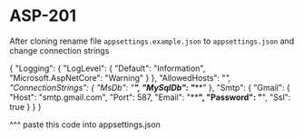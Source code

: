 # ASP-201
After cloning rename file ```appsettings.example.json``` to ```appsettings.json```
and change connection strings


{
  "Logging": {
    "LogLevel": {
      "Default": "Information",
      "Microsoft.AspNetCore": "Warning"
    }
  },
  "AllowedHosts": "*",
  "ConnectionStrings": {
    "MsDb": "******",
    "MySqlDb": "*******"
  },
  "Smtp": {
    "Gmail": {
      "Host": "smtp.gmail.com",
      "Port": 587,
      "Email": "********",
      "Password": "******",
      "Ssl": true
    }
  }
}

^^^ paste this code into appsettings.json